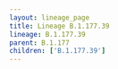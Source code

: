 ```yaml
---
layout: lineage_page
title: Lineage B.1.177.39
lineage: B.1.177.39
parent: B.1.177
children: ['B.1.177.39']
---
```

